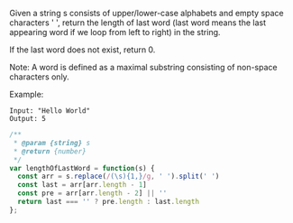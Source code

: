 Given a string s consists of upper/lower-case alphabets and empty space characters ' ', return the length of last word (last word means the last appearing word if we loop from left to right) in the string.

If the last word does not exist, return 0.

Note: A word is defined as a maximal substring consisting of non-space characters only.

Example:
```
Input: "Hello World"
Output: 5
```


```js
/**
 * @param {string} s
 * @return {number}
 */
var lengthOfLastWord = function(s) {
  const arr = s.replace(/(\s){1,}/g, ' ').split(' ')
  const last = arr[arr.length - 1]
  const pre = arr[arr.length - 2] || ''
  return last === '' ? pre.length : last.length
};
```